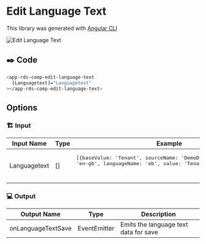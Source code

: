 # Edit Language Text

This library was generated with [Angular CLI](https://github.com/angular/angular-cli)
<p align="left">
<img src="../../../../../assets/Edit-Language-Text.png" alt="Edit Language Text"/>
<p/>

## ✒️ Code
```bash
<app-rds-comp-edit-language-text
  [Languagetext]="Languagetext"
></app-rds-comp-edit-language-text>
```

## Options
### 🏗️ Input
<!-- prettier-ignore -->
| Input Name                  | Type                             |Example| Description                                                                  |
| --------------------------- | -------------------------------- |------------| ---------------------------------------------------------------------------- |
| Languagetext               | []                         |<pre>[{baseValue: 'Tenant', sourceName: 'DemoDB', baseLanguageName: 'en-gb', languageName: 'eb', value: 'Tenant', key: 'Tenant'}]<pre>  |Specify the language text data 


### 💻 Output
| Output Name                 | Type          | Description                     |      
| --------------------------- | --------------|------------------|
| onLanguageTextSave                 |  EventEmitter  | Emits the language text data for save
